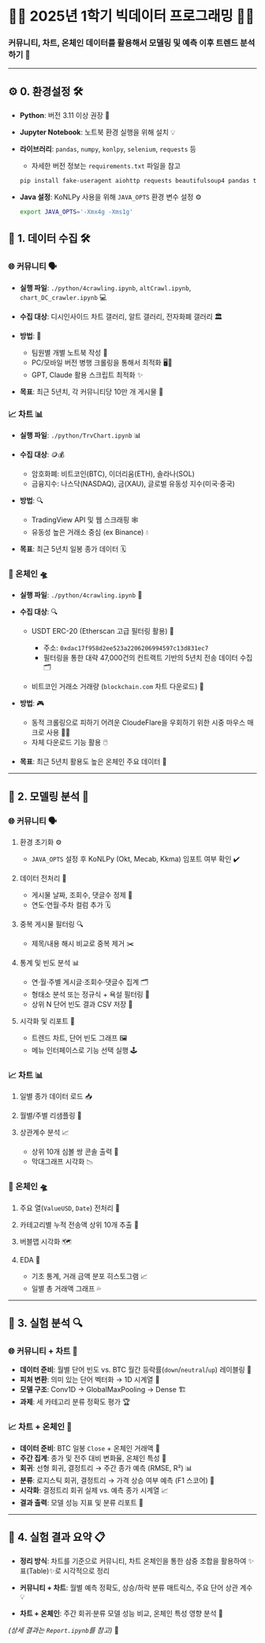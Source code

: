 # 🐱‍💻 2025년 1학기 빅데이터 프로그래밍 🐱‍👓

### 커뮤니티, 차트, 온체인 데이터를 활용해서 모델링 및 예측 이후 트렌드 분석하기  🎉

---

## ⚙️ 0. 환경설정 🛠️

* **Python**: 버전 3.11 이상 권장 🐍
* **Jupyter Notebook**: 노트북 환경 실행을 위해 설치 💡
* **라이브러리**: `pandas`, `numpy`, `konlpy`, `selenium`, `requests` 등

  * 자세한 버전 정보는 `requirements.txt` 파일을 참고

  ```bash
  pip install fake-useragent aiohttp requests beautifulsoup4 pandas tqdm numpy matplotlib seaborn plotly scikit-learn tensorflow koreanize-matplotlib konlpy wheel JPype1
  ```
* **Java 설정**: KoNLPy 사용을 위해 `JAVA_OPTS` 환경 변수 설정 ⚙️

  ```bash
  export JAVA_OPTS='-Xmx4g -Xms1g'
  ```  

  

## 📂 1. 데이터 수집 🛠️

### 🌐 커뮤니티 🗣️

* **실행 파일**: `./python/4crawling.ipynb`, `altCrawl.ipynb`, `chart_DC_crawler.ipynb` 💻
* **수집 대상**: 디시인사이드 차트 갤러리, 알트 갤러리, 전자화폐 갤러리 🏛️
* **방법**: 🤖

  * 팀원별 개별 노트북 작성 📒
  * PC/모바일 버전 병행 크롤링을 통해서 최적화 🖥️📱
  * GPT, Claude 활용 스크립트 최적화 ✨
* **목표**: 최근 5년치, 각 커뮤니티당 10만 개 게시물 🎯

### 📈 차트 📊

* **실행 파일**: `./python/TrvChart.ipynb` 📊
* **수집 대상**: 🪙💰

  * 암호화폐: 비트코인(BTC), 이더리움(ETH), 솔라나(SOL)
  * 금융지수: 나스닥(NASDAQ), 금(XAU), 글로벌 유동성 지수(미국·중국)
* **방법**: 🔍

  * TradingView API 및 웹 스크래핑 🕸️
  * 유동성 높은 거래소 중심 (ex Binance) 💧
* **목표**: 최근 5년치 일봉 종가 데이터 🗓️

### 🔗 온체인 🛸

* **실행 파일**: `./python/4crawling.ipynb` 🤖
* **수집 대상**: 🔍

  * USDT ERC-20 (Etherscan 고급 필터링 활용) 🦄

    * 주소: `0xdac17f958d2ee523a2206206994597c13d831ec7`
    * 필터링을 통한 대략 47,000건의 컨트랙트 기반의 5년치 전송 데이터 수집 🗂️
  * 비트코인 거래소 거래량 (`blockchain.com` 차트 다운로드) 💱
* **방법**: 🎮

  * 동적 크롤링으로 피하기 어려운 CloudeFlare을 우회하기 위한 시중 마우스 매크로 사용 🤹‍♂️
  * 자체 다운로드 기능 활용 🖱️
* **목표**: 최근 5년치 활용도 높은 온체인 주요 데이터 🌊

---

## 🤖 2. 모델링 분석 🧠

### 🌐 커뮤니티 🗣️

1. 환경 초기화 ⚙️

   * `JAVA_OPTS` 설정 후 KoNLPy (Okt, Mecab, Kkma) 임포트 여부 확인 ✔️
2. 데이터 전처리 🧹

   * 게시물 날짜, 조회수, 댓글수 정제 📅
   * 연도·연월·주차 컬럼 추가 🗓️
3. 중복 게시물 필터링 🔍

   * 제목/내용 해시 비교로 중복 제거 ✂️
4. 통계 및 빈도 분석 📊

   * 연·월·주별 게시글·조회수·댓글수 집계 🗂️
   * 형태소 분석 또는 정규식 + 욕설 필터링 🚫
   * 상위 N 단어 빈도 결과 CSV 저장 📝
5. 시각화 및 리포트 🎨

   * 트렌드 차트, 단어 빈도 그래프 🖼️
   * 메뉴 인터페이스로 기능 선택 실행 🕹️

### 📈 차트 📊

1. 일별 종가 데이터 로드 📥
2. 월별/주별 리샘플링 🔄
3. 상관계수 분석 📈

   * 상위 10개 심볼 쌍 콘솔 출력 💬
   * 막대그래프 시각화 📉

### 🔗 온체인 🛸

1. 주요 열(`ValueUSD`, `Date`) 전처리 🧹
2. 카테고리별 누적 전송액 상위 10개 추출 🚀
3. 버블맵 시각화 🗺️
4. EDA 🧪

   * 기초 통계, 거래 금액 분포 히스토그램 📈
   * 일별 총 거래액 그래프 💦

---

## 🔬 3. 실험 분석 🔍

### 🌐 커뮤니티 + 차트 🤝

* **데이터 준비**: 월별 단어 빈도 vs. BTC 월간 등락률(`down`/`neutral`/`up`) 레이블링 🎯
* **피처 변환**: 의미 있는 단어 벡터화 → 1D 시계열 🧩
* **모델 구조**: Conv1D → GlobalMaxPooling → Dense 🏗️
* **과제**: 세 카테고리 분류 정확도 평가 🏆

### 📈 차트 + 온체인 🔗

* **데이터 준비**: BTC 일봉 `Close` + 온체인 거래액 💸
* **주간 집계**: 종가 및 전주 대비 변화율, 온체인 특성 📆
* **회귀**: 선형 회귀, 결정트리 → 주간 종가 예측 (RMSE, R²) 📊
* **분류**: 로지스틱 회귀, 결정트리 → 가격 상승 여부 예측 (F1 스코어) 🎯
* **시각화**: 결정트리 회귀 실제 vs. 예측 종가 시계열 📈
* **결과 출력**: 모델 성능 지표 및 분류 리포트 📑

---

## 📝 4. 실험 결과 요약 📋

* **정리 방식**: 차트를 기준으로 커뮤니티, 차트 온체인을 통한 삼중 조합을 활용하여 ✨표(Table)✨로 시각적으로 정리

* **커뮤니티 + 차트**: 월별 예측 정확도, 상승/하락 분류 매트릭스, 주요 단어 상관 계수 💡

* **차트 + 온체인**: 주간 회귀·분류 모델 성능 비교, 온체인 특성 영향 분석 🔗

*(상세 결과는 `Report.ipynb`를 참고)* 📘
